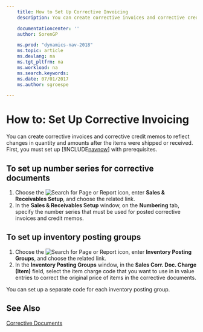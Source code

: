 ```yaml
---
    title: How to Set Up Corrective Invoicing
    description: You can create corrective invoices and corrective credit memos to reflect changes in quantity and amounts after the items were shipped or received.

    documentationcenter: ''
    author: SorenGP

    ms.prod: "dynamics-nav-2018"
    ms.topic: article
    ms.devlang: na
    ms.tgt_pltfrm: na
    ms.workload: na
    ms.search.keywords:
    ms.date: 07/01/2017
    ms.author: sgroespe

---
```

# How to: Set Up Corrective Invoicing
You can create corrective invoices and corrective credit memos to reflect changes in quantity and amounts after the items were shipped or received. First, you must set up [!INCLUDE[navnow](../../includes/navnow_md.md)] with prerequisites.  

## To set up number series for corrective documents  

1.  Choose the ![Search for Page or Report](../../media/ui-search/search_small.png "Search for Page or Report icon") icon, enter **Sales & Receivables Setup**, and choose the related link.  
2.  In the **Sales & Receivables Setup** window, on the **Numbering** tab, specify the number series that must be used for posted corrective invoices and credit memos.  

## To set up inventory posting groups  

1.  Choose the ![Search for Page or Report](../../media/ui-search/search_small.png "Search for Page or Report icon") icon, enter **Inventory Posting Groups**, and choose the related link.
2.  In the **Inventory Posting Groups** window, in the **Sales Corr. Doc. Charge (Item)** field, select the item charge code that you want to use in in value entries to correct the original price of items in the corrective documents.  

You can set up a separate code for each inventory posting group.  

## See Also  
 [Corrective Documents](corrective-documents.md)
